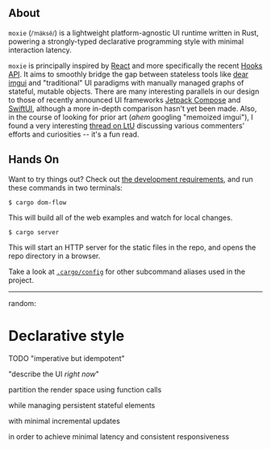 ## About

`moxie` (<small>/ˈmäksē/</small>) is a lightweight platform-agnostic UI runtime written in Rust, powering a strongly-typed declarative programming style with minimal interaction latency.

`moxie` is principally inspired by [React][react] and more specifically the recent [Hooks API][hooks]. It aims to smoothly bridge the gap between stateless tools like [dear imgui][dear] and "traditional" UI paradigms with manually managed graphs of stateful, mutable objects. There are many interesting parallels in our design to those of recently announced UI frameworks [Jetpack Compose][compose] and [SwiftUI][swiftui], although a more in-depth comparison hasn't yet been made. Also, in the course of looking for prior art (_ahem_ googling "memoized imgui"), I found a very interesting [thread on LtU](http://lambda-the-ultimate.org/node/4561) discussing various commenters' efforts and curiosities -- it's a fun read.

[react]: https://reactjs.org
[hooks]: https://reactjs.org/docs/hooks-intro.html
[dear]: https://github.com/ocornut/imgui
[swiftui]: https://developer.apple.com/xcode/swiftui/
[compose]: https://developer.android.com/jetpack/compose

## Hands On

Want to try things out? Check out 
[the development requirements](CONTRIBUTING.md#development-environment), and run 
these commands in two terminals:

```
$ cargo dom-flow
```

This will build all of the web examples and watch for local changes.

```
$ cargo server
```

This will start an HTTP server for the static files in the repo, and opens the repo directory in a
browser.

Take a look at [`.cargo/config`](.cargo/config) for other subcommand aliases used in the project.

---

random:

# Declarative style

TODO "imperative but idempotent"

"describe the UI *right now*"

partition the render space using function calls

while managing persistent stateful elements

with minimal incremental updates

in order to achieve minimal latency and consistent responsiveness
